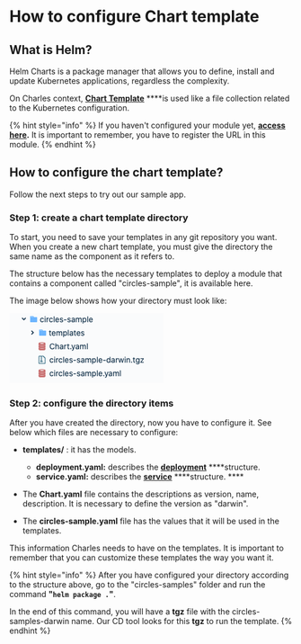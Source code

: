 # How to configure Chart template

## What is Helm? 

Helm Charts is a package manager that allows you to define, install and update Kubernetes applications, regardless the complexity.

On Charles context,  [**Chart Template**](https://helm.sh/docs/chart_template_guide/getting_started/) ****is used like a file collection related to the Kubernetes configuration.

{% hint style="info" %}
If you haven't configured your module yet, [**access here**](./)**.** It is important to remember, you have to register the URL in this module. 
{% endhint %}

## How to configure the chart template?

Follow the next steps to try out our sample app.

### **Step 1: create a chart template directory**

To start, you need to save your templates in any git repository you want. When you create a new chart template, you must give the directory the same name as the component as it refers to. 

The structure below has the necessary templates to deploy a module that contains a component called "circles-sample", it is available here. 

The image below shows how your directory must look like: 

![ Chart template directory of circle-sample](../../.gitbook/assets/screen-shot-2020-08-13-at-09.16.04.png)

### Step 2: configure the directory items 

After you have created the directory, now you have to configure it. See below which files are necessary to configure: 

* **templates/** : it has the models.

  * **deployment.yaml:** describes the [**deployment**](https://kubernetes.io/docs/concepts/workloads/controllers/deployment/) ****structure.  
  * **service.yaml:** describes the [**service**](https://kubernetes.io/docs/concepts/services-networking/service/) ****structure. ****

* The **Chart.yaml** file contains the descriptions as version, name, description. It is necessary to define the version as "darwin".
* The **circles-sample.yaml** file has the values that it will be used in the templates. 

This information Charles needs to have on the templates. It is important to remember that you can customize these templates the way you want it. 

{% hint style="info" %}
After you have configured your directory according to the structure above, go to the "circles-samples" folder and run the command **"`helm package .`"**. 

In the end of this command, you will have a **tgz** file with the circles-samples-darwin name. Our CD tool looks for this **tgz** to run the template.
{% endhint %}

